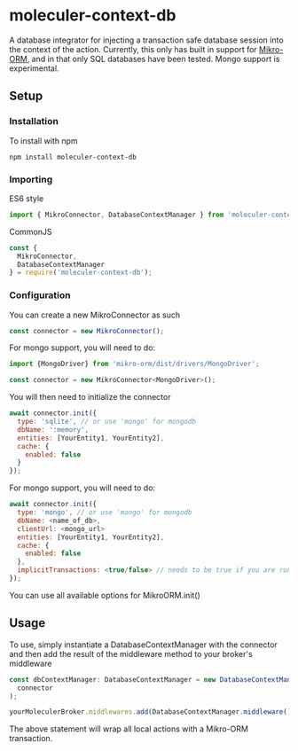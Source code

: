 # moleculer-context-db

A database integrator for injecting a transaction safe database session into the
context of the action. Currently, this only has built in support for [Mikro-ORM](https://mikro-orm.io/), and in that only SQL databases have been tested. Mongo support is experimental.

## Setup

### Installation

To install with npm

```shell script
npm install moleculer-context-db
```

### Importing

ES6 style

```js
import { MikroConnector, DatabaseContextManager } from 'moleculer-context-db';
```

CommonJS

```js
const {
  MikroConnector,
  DatabaseContextManager
} = require('moleculer-context-db');
```

### Configuration

You can create a new MikroConnector as such

```js
const connector = new MikroConnector();
```

For mongo support, you will need to do:

```js
import {MongoDriver} from 'mikro-orm/dist/drivers/MongoDriver';

const connector = new MikroConnector<MongoDriver>();
```

You will then need to initialize the connector

```js
await connector.init({
  type: 'sqlite', // or use 'mongo' for mongodb
  dbName: ':memory',
  entities: [YourEntity1, YourEntity2],
  cache: {
    enabled: false
  }
});
```

For mongo support, you will need to do:

```js
await connector.init({
  type: 'mongo', // or use 'mongo' for mongodb
  dbName: <name_of_db>,
  clientUrl: <mongo_url>
  entities: [YourEntity1, YourEntity2],
  cache: {
    enabled: false
  },
  implicitTransactions: <true/false> // needs to be true if you are running a replica set needing transaction support
});
```

You can use all available options for MikroORM.init()

## Usage

To use, simply instantiate a DatabaseContextManager with the connector and then add
the result of the middleware method to your broker's middleware

```javascript
const dbContextManager: DatabaseContextManager = new DatabaseContextManager(
  connector
);

yourMoleculerBroker.middlewares.add(DatabaseContextManager.middleware());
```

The above statement will wrap all local actions with a Mikro-ORM transaction.
